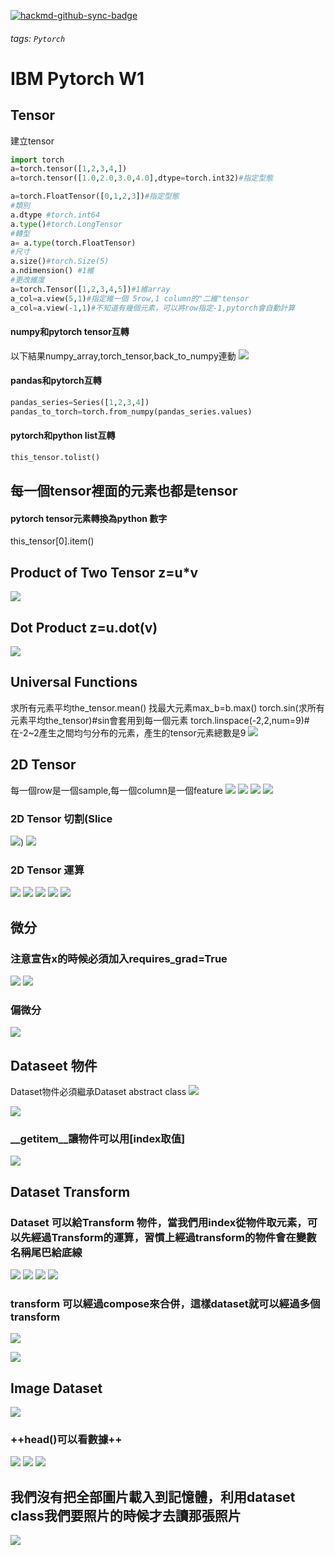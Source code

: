 [![hackmd-github-sync-badge](https://hackmd.io/Fk4cHnncQI2M-R9AvvzYxw/badge)](https://hackmd.io/Fk4cHnncQI2M-R9AvvzYxw)
###### tags: `Pytorch`
# IBM Pytorch W1

## Tensor
建立tensor
```python
import torch
a=torch.tensor([1,2,3,4,])
a=torch.tensor([1.0,2.0,3.0,4.0],dtype=torch.int32)#指定型態

a=torch.FloatTensor([0,1,2,3])#指定型態
#類別
a.dtype #torch.int64
a.type()#torch.LongTensor
#轉型
a= a.type(torch.FloatTensor)
#尺寸
a.size()#torch.Size(5)
a.ndimension() #1維
#更改維度
a=torch.Tensor([1,2,3,4,5])#1維array
a_col=a.view(5,1)#指定維一個 5row,1 column的"二維"tensor
a_col=a.view(-1,1)#不知道有幾個元素，可以將row指定-1,pytorch會自動計算
```

#### numpy和pytorch tensor互轉
以下結果numpy_array,torch_tensor,back_to_numpy連動
![](https://i.imgur.com/8gd004T.png)

#### pandas和pytorch互轉
```python
pandas_series=Series([1,2,3,4])
pandas_to_torch=torch.from_numpy(pandas_series.values)
```
#### pytorch和python list互轉
```python
this_tensor.tolist()
```
## 每一個tensor裡面的元素也都是tensor
#### pytorch tensor元素轉換為python 數字
this_tensor[0].item()

## Product of Two Tensor z=u*v
![](https://i.imgur.com/s3qONGw.png)

## Dot Product z=u.dot(v)
![](https://i.imgur.com/0m31G7m.png)

## Universal Functions
求所有元素平均the_tensor.mean()
找最大元素max_b=b.max()
torch.sin(求所有元素平均the_tensor)#sin會套用到每一個元素
torch.linspace(-2,2,num=9)#在-2~2產生之間均勻分布的元素，產生的tensor元素總數是9
![](https://i.imgur.com/RIr8flD.png)

## 2D Tensor
每一個row是一個sample,每一個column是一個feature
![](https://i.imgur.com/tYJdDne.png)
![](https://i.imgur.com/dDOxMMh.png)
![](https://i.imgur.com/QGqvbKv.png)
![](https://i.imgur.com/n95sl8D.png)

### 2D Tensor 切割(Slice
![](https://i.imgur.com/zETIPJp.png))
![](https://i.imgur.com/rfWP7Xq.png)
### 2D Tensor 運算
![](https://i.imgur.com/Ojy4kIv.png)
![](https://i.imgur.com/gR6hdj0.png)
![](https://i.imgur.com/zXsnKtZ.png)
![](https://i.imgur.com/mKCUiMD.png)
![](https://i.imgur.com/BUt0CUZ.png)

## 微分
### 注意宣告x的時候必須加入requires_grad=True
![](https://i.imgur.com/9OReVoU.png)
![](https://i.imgur.com/dSZsp9X.png)
### 偏微分
![](https://i.imgur.com/xZB0zTd.png)


## Dataseet 物件
Dataset物件必須繼承Dataset abstract class
![](https://i.imgur.com/vk4efXM.png)

![](https://i.imgur.com/yr6HprG.png)

### __getitem__讓物件可以用[index取值]
![](https://i.imgur.com/WwFxV3d.png)

## Dataset Transform
### Dataset 可以給Transform 物件，當我們用index從物件取元素，可以先經過Transform的運算，習慣上經過transform的物件會在變數名稱尾巴給底線
![](https://i.imgur.com/rgja5m9.png)
![](https://i.imgur.com/WIDU1Tg.png)
![](https://i.imgur.com/pGhEgTR.png)
![](https://i.imgur.com/teyqIKJ.png)

### transform 可以經過compose來合併，這樣dataset就可以經過多個transform
![](https://i.imgur.com/F7kRN4d.png)

![](https://i.imgur.com/dKWcj4H.png)

## Image Dataset
![](https://i.imgur.com/ND8IJbJ.png)
 ### ++**head()可以看數據**++
![](https://i.imgur.com/HbFSfJM.png)
![](https://i.imgur.com/zUkkTPe.png)
![](https://i.imgur.com/yH0HxKA.png)
## 我們沒有把全部圖片載入到記憶體，利用dataset class我們要照片的時候才去讀那張照片
![](https://i.imgur.com/PqvA8yP.png)
